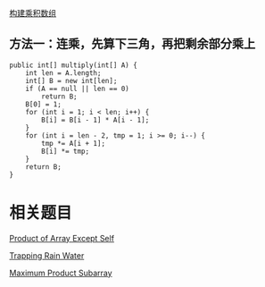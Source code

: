 [构建乘积数组](https://www.nowcoder.com/practice/94a4d381a68b47b7a8bed86f2975db46?tpId=13&tqId=11204&tPage=1&rp=1&ru=/ta/coding-interviews&qru=/ta/coding-interviews/question-ranking&from=cyc_github)

## 方法一：连乘，先算下三角，再把剩余部分乘上

    public int[] multiply(int[] A) {
        int len = A.length;
        int[] B = new int[len];
        if (A == null || len == 0)
            return B;
        B[0] = 1;
        for (int i = 1; i < len; i++) {
            B[i] = B[i - 1] * A[i - 1];
        }
        for (int i = len - 2, tmp = 1; i >= 0; i--) {
            tmp *= A[i + 1];
            B[i] *= tmp;
        }
        return B;
    }

# 相关题目

[Product of Array Except Self](https://leetcode.com/problems/product-of-array-except-self/)

[Trapping Rain Water](https://leetcode.com/problems/trapping-rain-water/)

[Maximum Product Subarray](https://leetcode.com/problems/maximum-product-subarray/)
